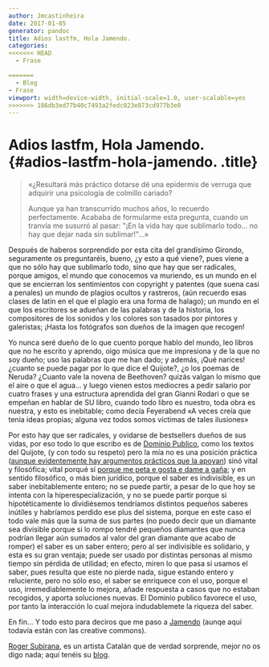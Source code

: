 ```yaml
---
author: Jmcastinheira
date: 2017-01-05
generator: pandoc
title: Adios lastfm, Hola Jamendo.
categories:
<<<<<<< HEAD
  - Frase

=======
  - Blog
- Frase
viewport: width=device-width, initial-scale=1.0, user-scalable=yes
>>>>>>> 186db3ed77b40c7493a2fedc023e873cd977b3e0
---
```


# Adios lastfm, Hola Jamendo. {#adios-lastfm-hola-jamendo. .title}

> «¿Resultará más práctico dotarse dé una epidermis de verruga que
> adquirir una psicología de colmillo cariado?
>
> Aunque ya han transcurrido muchos años, lo recuerdo perfectamente.
> Acababa de formularme esta pregunta, cuando un tranvía me susurró al
> pasar: "¡En la vida hay que sublimarlo todo... no hay que dejar nada
> sin sublimar!"...»

Después de haberos sorprendido por esta cita del grandísimo Girondo,
seguramente os preguntaréis, bueno, ¿y esto a qué viene?, pues viene a
que no sólo hay que sublimarlo todo, sino que hay que ser radicales,
porque amigos, el mundo que conocemos va muriendo, es un mundo en el que
se encierran los sentimientos con copyright y patentes (que suena casi a
penales) un mundo de plagios ocultos y rastreros, (aún recuerdo esas
clases de latin en el que el plagio era una forma de halago); un mundo
en el que los escritores se adueñan de las palabras y de la historia,
los compositores de los sonidos y los colores son tasados por pintores y
galeristas; ¡Hasta los fotógrafos son dueños de la imagen que recogen!

Yo nunca seré dueño de lo que cuento porque hablo del mundo, leo libros
que no he escrito y aprendo, oigo música que me impresiona y de la que
no soy dueño; uso las palabras que me han dado; y además, ¡Qué narices!
¿cuanto se puede pagar por lo que dice el Quijote?, ¿o los poemas de
Neruda? ¿Cuanto vale la novena de Beethoven? quizás valgan lo mismo que
el aire o que el agua... y luego vienen estos mediocres a pedir salario
por cuatro frases y una estructura aprendida del gran Gianni Rodari o
que se empeñan en hablar de SU libro, cuando todo libro es nuestro, toda
obra es nuestra, y esto es inebitable; como decía Feyerabend «A veces
creía que tenia ideas propias; alguna vez todos somos víctimas de tales
ilusiones»

Por esto hay que ser radicales, y ovidarse de bestsellers dueños de sus
vidas, por eso todo lo que escribo es de [Dominio
Publico](http://www.devolucion.info/que-es-la-devolucion), como los
textos del Quijote, (y con todo su respeto) pero la mía no es una
posición práctica ([aunque evidentemente hay argumentos prácticos que la
apoyan](http://www.deugarte.com/la-propiedad-intelectual-y-sus-alternativas-creative-commons-vs-devolucion))
sinó vital y filosófica; vital porqué sí [porque me peta e gosta e dame a gaña](http://www.galespa.com.ar/celso_emilio_ferreiro_deitadofrenteaomar.htm);
y en sentido filosófico, o más bien jurídico, porque el saber es
indivisible, es un saber inebitablemente entero; no se puede partir, a
pesar de lo que hoy se intenta con la hiperespecialización, y no se
puede partir porque si hipotéticamente lo dividiésemos tendríamos
distintos pequeños saberes inútiles y habríamos perdido ese plus del
sistema, porque en este caso el todo vale más que la suma de sus partes
(no puedo decir que un diamante sea divisible porque si lo rompo tendré
pequeños diamantes que nunca podrían llegar aún sumados al valor del
gran diamante que acabo de romper) el saber es un saber entero; pero al
ser indivisible es solidario, y esta es su gran ventaja; puede ser usado
por distintas personas al mismo tiempo sin pérdida de utilidad; en
efecto, miren lo que pasa si usamos el saber, pues resulta que este no
pierde nada, sigue estando entero y reluciente, pero no sólo eso, el
saber se enriquece con el uso, porque el uso, irremediablemente lo
mejora, añade respuesta a casos que no estaban recogidos, y aporta
soluciones nuevas. El Dominio publico favorece el uso, por tanto la
interacción lo cual mejora indudablemete la riqueza del saber.

En fin... Y todo esto para deciros que me paso a
[Jamendo](http://www.jamendo.com/es/) (aunqe aquí todavía están con las
creative commons).

[Roger Subirana](http://www.rogersubirana.com/), es un artista Catalán
que de verdad sorprende, mejor no os digo nada; aquí tenéis su
[blog](http://www.rogersubirana.blogspot.com/).
